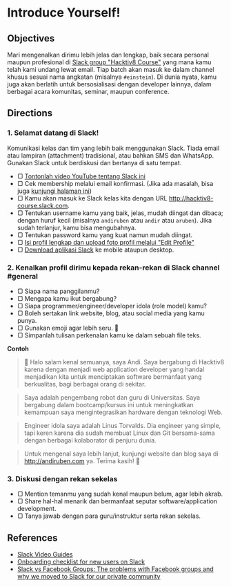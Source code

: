 # Introduce Yourself!

## Objectives

Mari mengenalkan dirimu lebih jelas dan lengkap, baik secara personal maupun profesional di [Slack group "Hacktiv8 Course"](http://hacktiv8-course.slack.com) yang mana kamu telah kami undang lewat email. Tiap batch akan masuk ke dalam channel khusus sesuai nama angkatan (misalnya `#einstein`). Di dunia nyata, kamu juga akan berlatih untuk bersosialisasi dengan developer lainnya, dalam berbagai acara komunitas, seminar, maupun conference.

## Directions

### 1. Selamat datang di Slack!

Komunikasi kelas dan tim yang lebih baik menggunakan Slack. Tiada email atau lampiran (attachment) tradisional, atau bahkan SMS dan WhatsApp. Gunakan Slack untuk berdiskusi dan bertanya di satu tempat.

- ▢ [Tontonlah video YouTube tentang Slack ini](https://www.youtube.com/watch?v=B6zVzWU95Sw)
- ▢ Cek membership melalui email konfirmasi. (Jika ada masalah, bisa juga [kunjungi halaman ini](https://hacktiv8-course.slack.com/x-62733920181-62736440181/signup))
- ▢ Kamu akan masuk ke Slack kelas kita dengan URL <http://hacktiv8-course.slack.com>.
- ▢ Tentukan username kamu yang baik, jelas, mudah diingat dan dibaca; dengan huruf kecil (misalnya `andiruben` atau `andir` atau `aruben`). Jika sudah terlanjur, kamu bisa mengubahnya.
- ▢ Tentukan password kamu yang kuat namun mudah diingat.
- ▢ [Isi profil lengkap dan upload foto profil melalui "Edit Profile"](https://get.slack.help/hc/en-us/articles/204092246-Editing-your-profile)
- ▢ [Download aplikasi Slack](https://slack.com/downloads) ke mobile ataupun desktop.

### 2. Kenalkan profil dirimu kepada rekan-rekan di Slack channel #general

- ▢ Siapa nama panggilanmu?
- ▢ Mengapa kamu ikut bergabung?
- ▢ Siapa programmer/engineer/developer idola (role model) kamu?
- ▢ Boleh sertakan link website, blog, atau social media yang kamu punya.
- ▢ Gunakan emoji agar lebih seru. :star2:
- ▢ Simpanlah tulisan perkenalan kamu ke dalam sebuah file teks.

**Contoh**

> :wave: Halo salam kenal semuanya, saya Andi. Saya bergabung di Hacktiv8 karena dengan menjadi web application developer yang handal menjadikan kita untuk menciptakan software bermanfaat yang berkualitas, bagi berbagai orang di sekitar.

> Saya adalah pengembang robot dan guru di Universitas. Saya bergabung dalam bootcamp/kursus ini untuk meningkatkan kemampuan saya mengintegrasikan hardware dengan teknologi Web.

> Engineer idola saya adalah Linus Torvalds. Dia engineer yang simple, tapi keren karena dia sudah membuat Linux dan Git bersama-sama dengan berbagai kolaborator di penjuru dunia.

> Untuk mengenal saya lebih lanjut, kunjungi website dan blog saya di <http://andiruben.com> ya. Terima kasih! :clap:

### 3. Diskusi dengan rekan sekelas

- ▢ Mention temanmu yang sudah kenal maupun belum, agar lebih akrab.
- ▢ Share hal-hal menarik dan bermanfaat seputar software/application development.
- ▢ Tanya jawab dengan para guru/instruktur serta rekan sekelas.

## References

- [Slack Video Guides](https://slack.com/videoguides)
- [Onboarding checklist for new users on Slack](https://get.slack.help/hc/en-us/articles/217626328-Onboarding-checklist-for-new-users)
- [Slack vs Facebook Groups: The problems with Facebook groups and why we moved to Slack for our private community](https://www.thecontentmarketingacademy.co.uk/slack-vs-facebook-groups)
